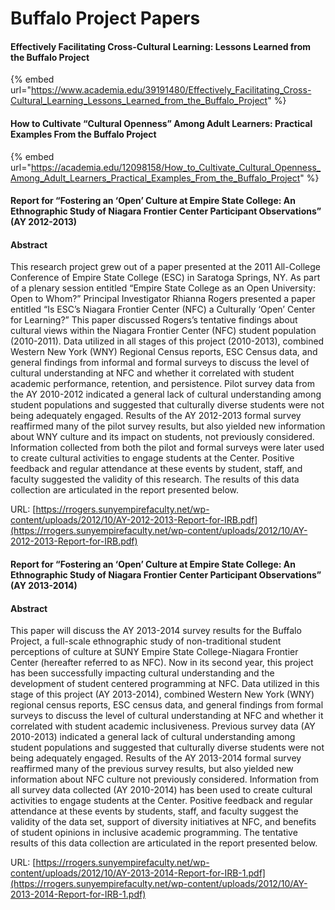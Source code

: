 # Buffalo Project Papers

#### **Effectively Facilitating Cross-Cultural Learning: Lessons Learned from the Buffalo Project**

{% embed url="https://www.academia.edu/39191480/Effectively_Facilitating_Cross-Cultural_Learning_Lessons_Learned_from_the_Buffalo_Project" %}

#### **How to Cultivate “Cultural Openness” Among Adult Learners: Practical Examples From the Buffalo Project**

{% embed url="https://academia.edu/12098158/How_to_Cultivate_Cultural_Openness_Among_Adult_Learners_Practical_Examples_From_the_Buffalo_Project" %}

#### Report for “Fostering an ‘Open’ Culture at Empire State College: An Ethnographic Study of Niagara Frontier Center Participant Observations” (AY 2012-2013)

#### Abstract

This research project grew out of a paper presented at the 2011 All-College Conference of Empire State College (ESC) in Saratoga Springs, NY. As part of a plenary session entitled “Empire State College as an Open University: Open to Whom?” Principal Investigator Rhianna Rogers presented a paper entitled “Is ESC’s Niagara Frontier Center (NFC) a Culturally ‘Open’ Center for Learning?” This paper discussed Rogers’s tentative findings about cultural views within the Niagara Frontier Center (NFC) student population (2010-2011). Data utilized in all stages of this project (2010-2013), combined Western New York (WNY) Regional Census reports, ESC Census data, and general findings from informal and formal surveys to discuss the level of cultural understanding at NFC and whether it correlated with student academic performance, retention, and persistence. Pilot survey data from the AY 2010-2012 indicated a general lack of cultural understanding among student populations and suggested that culturally diverse students were not being adequately engaged. Results of the AY 2012-2013 formal survey reaffirmed many of the pilot survey results, but also yielded new information about WNY culture and its impact on students, not previously considered. Information collected from both the pilot and formal surveys were later used to create cultural activities to engage students at the Center. Positive feedback and regular attendance at these events by student, staff, and faculty suggested the validity of this research. The results of this data collection are articulated in the report presented below.

URL: [https://rrogers.sunyempirefaculty.net/wp-content/uploads/2012/10/AY-2012-2013-Report-for-IRB.pdf](https://rrogers.sunyempirefaculty.net/wp-content/uploads/2012/10/AY-2012-2013-Report-for-IRB.pdf)

#### Report for “Fostering an ‘Open’ Culture at Empire State College: An Ethnographic Study of Niagara Frontier Center Participant Observations” (AY 2013-2014)

#### Abstract

This paper will discuss the AY 2013-2014 survey results for the Buffalo Project, a full-scale ethnographic study of non-traditional student perceptions of culture at SUNY Empire State College-Niagara Frontier Center (hereafter referred to as NFC). Now in its second year, this project has been successfully impacting cultural understanding and the development of student centered programming at NFC. Data utilized in this stage of this project (AY 2013-2014), combined Western New York (WNY) regional census reports, ESC census data, and general findings from formal surveys to discuss the level of cultural understanding at NFC and whether it correlated with student academic inclusiveness. Previous survey data (AY 2010-2013) indicated a general lack of cultural understanding among student populations and suggested that culturally diverse students were not being adequately engaged. Results of the AY 2013-2014 formal survey reaffirmed many of the previous survey results, but also yielded new information about NFC culture not previously considered. Information from all survey data collected (AY 2010-2014) has been used to create cultural activities to engage students at the Center. Positive feedback and regular attendance at these events by students, staff, and faculty suggest the validity of the data set, support of diversity initiatives at NFC, and benefits of student opinions in inclusive academic programming. The tentative results of this data collection are articulated in the report presented below.

URL: [https://rrogers.sunyempirefaculty.net/wp-content/uploads/2012/10/AY-2013-2014-Report-for-IRB-1.pdf](https://rrogers.sunyempirefaculty.net/wp-content/uploads/2012/10/AY-2013-2014-Report-for-IRB-1.pdf)
